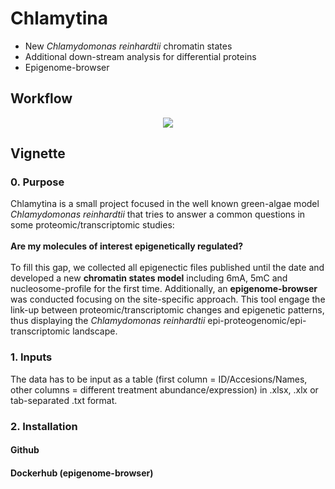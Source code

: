 
# Chlamytina #
- New *Chlamydomonas reinhardtii* chromatin states
- Additional down-stream analysis for differential proteins
- Epigenome-browser 

## Workflow ##
<p align=center>
<img src=Timeline_Workflows/Workflow_Chlamytina.jpg />
</p>

## Vignette ##

### 0. Purpose ###

Chlamytina is a small project focused in the well known green-algae model *Chlamydomonas reinhardtii* that tries to answer a common questions in some proteomic/transcriptomic studies: \
\
**Are my molecules of interest epigenetically regulated?** \
\
To fill this gap, we collected all epigenectic files published until the date and developed a new **chromatin states model** including 6mA, 5mC and nucleosome-profile for the first time. Additionally,
an **epigenome-browser** was conducted focusing on the site-specific approach. This tool engage the link-up between proteomic/transcriptomic changes and epigenetic patterns, thus displaying the 
*Chlamydomonas reinhardtii* epi-proteogenomic/epi-transcriptomic landscape.             

### 1. Inputs ###

The data has to be input as a table (first column = ID/Accesions/Names, other columns = different treatment abundance/expression) in .xlsx, .xlx or tab-separated .txt format.

### 2. Installation ###

#### Github #### 

#### Dockerhub (epigenome-browser) ####
